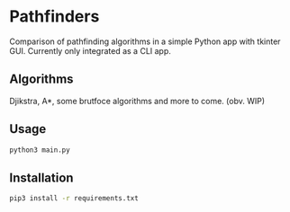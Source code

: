 # Pathfinders

Comparison of pathfinding algorithms in a simple Python app with tkinter GUI.
Currently only integrated as a CLI app.

## Algorithms

Djikstra, A*, some brutfoce algorithms and more to come. (obv. WIP)

## Usage

```bash
python3 main.py
```

## Installation

```bash
pip3 install -r requirements.txt
```
